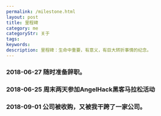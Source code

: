 ```yaml
---
permalink: /milestone.html
layout: post
title: 里程碑
category: me
categoryStr: 关于
tags: 
keywords: 
description: 里程碑：生命中重要，有意义，有巨大转折事情的纪念。
---
```


### 2018-06-27 随时准备辞职。

### 2018-06-25 周末两天参加AngelHack黑客马拉松活动

### 2018-09-01 公司被收购，又被我干跨了一家公司。

